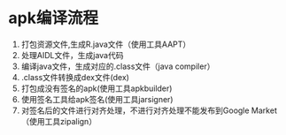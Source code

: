 apk编译流程
==========

1. 打包资源文件,生成R.java文件（使用工具AAPT）
2. 处理AIDL文件，生成java代码
3. 编译java文件，生成对应的.class文件（java compiler）
4. .class文件转换成dex文件(dex)
5. 打包成没有签名的apk(使用工具apkbuilder)
6. 使用签名工具给apk签名(使用工具jarsigner)
7. 对签名后的文件进行对齐处理，不进行对齐处理不能发布到Google Market（使用工具zipalign）
